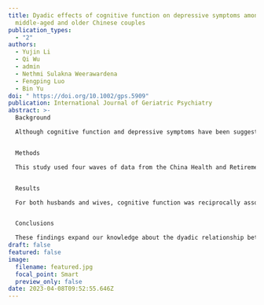 ```yaml
---
title: Dyadic effects of cognitive function on depressive symptoms among
  middle‐aged and older Chinese couples
publication_types:
  - "2"
authors:
  - Yujin Li
  - Qi Wu
  - admin
  - Nethmi Sulakna Weerawardena
  - Fengping Luo
  - Bin Yu
doi: " https://doi.org/10.1002/gps.5909"
publication: International Journal of Geriatric Psychiatry
abstract: >-
  Background

  Although cognitive function and depressive symptoms have been suggested to be closely related, less attention has been paid to this association within married couples. This study explored the reciprocal dyadic relationship between cognitive function and depressive symptoms over time.


  Methods

  This study used four waves of data from the China Health and Retirement Longitudinal Study and analyses were restricted to middle-aged and older couples aged 45 or older. Actor-partner interdependence model adjusted for confounding factors was employed to examine the reciprocal association between cognitive function and depressive symptoms at both the individual and couple levels. Measures of cognitive function consisted of episodic memory and mental status. Depressive symptoms were measured by the Center for Epidemiological Studies Depression scale.


  Results

  For both husbands and wives, cognitive function was reciprocally associated with depressive symptoms at the individual level. Spouses' lower cognitive function was significantly linked to their partners' greater depressive symptoms. However, ones' depressive symptoms were not related to their partners' cognitive function.


  Conclusions

  These findings expand our knowledge about the dyadic relationship between cognitive function and depressive symptoms in Chinese couples. Effects of interventions for depression in middle-aged and older adults may be enhanced by considering the marital context.
draft: false
featured: false
image:
  filename: featured.jpg
  focal_point: Smart
  preview_only: false
date: 2023-04-08T09:52:55.646Z
---
```

